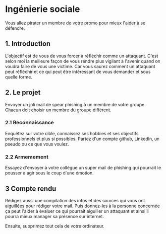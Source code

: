 # Ingénierie sociale
Vous allez pirater un membre de votre promo pour mieux l'aider à se défendre.

## 1. Introduction
L'objectif est de vous de vous forcer à réfléchir comme un attaquant. C'est selon moi la meilleure façon de vous rendre plus vigilant à l'avenir quand on voudra faire de vous une victime. Car vous saurez comment un attaquant peut réfléchir et ce qui peut être intéressant de vous demander et sous quelle forme.

## 2. Le projet
Envoyer un joli mail de spear phishing à un membre de votre groupe. Chacun doit choisir un membre du groupe différent.

### 2.1 Reconnaissance
Enquêtez sur votre cible, connaissez ses hobbies et ses objectifs professionnels et plus si possibles.
Partez d'un compte github, LinkedIn, un pseudo ou ce que vous voulez.

### 2.2 Armemement
Essayez d'envoyer à votre collègue un super mail de phishing qui pourrait le pousser à agir sous le coup d'une émotion.

## 3 Compte rendu
Rédigez aussi une compilation des infos et des sources qui vous ont aiguillées pour rédiger votre mail.
Puis donnez-les à la personne concernée ça peut l'aider à évaluer ce qui pourrait aiguiller un attaquant et ainsi il pourra mieux manager sa présence sur internet.

Ensuite, supprimez tout cela de votre ordinateur.